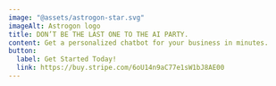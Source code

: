 ```yaml
---
image: "@assets/astrogon-star.svg"
imageAlt: Astrogon logo
title: DON’T BE THE LAST ONE TO THE AI PARTY.
content: Get a personalized chatbot for your business in minutes. 
button:
  label: Get Started Today!
  link: https://buy.stripe.com/6oU14n9aC77e1sW1bJ8AE00
---
```

